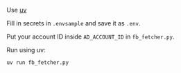 Use [uv](https://docs.astral.sh/uv/getting-started/installation/)

Fill in secrets in `.envsample` and save it as `.env`.

Put your account ID inside `AD_ACCOUNT_ID` in `fb_fetcher.py`.

Run using uv:

```python
uv run fb_fetcher.py
```